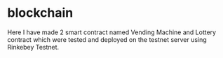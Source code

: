 # blockchain
Here I have made 2 smart contract named Vending Machine and Lottery contract which were tested and deployed on the testnet server using Rinkebey Testnet.
